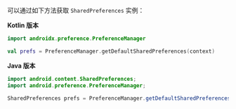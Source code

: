可以通过如下方法获取 `SharedPreferences` 实例：

**Kotlin 版本**

```kotlin
import androidx.preference.PreferenceManager

val prefs = PreferenceManager.getDefaultSharedPreferences(context)
```

**Java 版本**

```java
import android.content.SharedPreferences;
import android.preference.PreferenceManager;

SharedPreferences prefs = PreferenceManager.getDefaultSharedPreferences(mContext);
```

